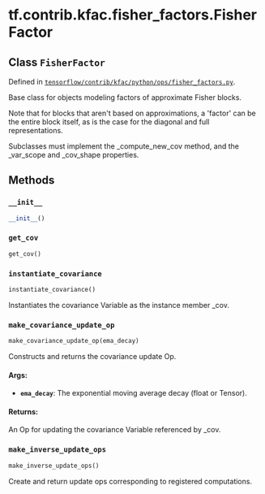 <div itemscope itemtype="http://developers.google.com/ReferenceObject">
<meta itemprop="name" content="tf.contrib.kfac.fisher_factors.FisherFactor" />
<meta itemprop="property" content="__init__"/>
<meta itemprop="property" content="get_cov"/>
<meta itemprop="property" content="instantiate_covariance"/>
<meta itemprop="property" content="make_covariance_update_op"/>
<meta itemprop="property" content="make_inverse_update_ops"/>
</div>

# tf.contrib.kfac.fisher_factors.FisherFactor

## Class `FisherFactor`





Defined in [`tensorflow/contrib/kfac/python/ops/fisher_factors.py`](https://www.tensorflow.org/code/tensorflow/contrib/kfac/python/ops/fisher_factors.py).

Base class for objects modeling factors of approximate Fisher blocks.

Note that for blocks that aren't based on approximations, a 'factor' can
be the entire block itself, as is the case for the diagonal and full
representations.

Subclasses must implement the _compute_new_cov method, and the _var_scope
and _cov_shape properties.

## Methods

<h3 id="__init__"><code>__init__</code></h3>

``` python
__init__()
```



<h3 id="get_cov"><code>get_cov</code></h3>

``` python
get_cov()
```



<h3 id="instantiate_covariance"><code>instantiate_covariance</code></h3>

``` python
instantiate_covariance()
```

Instantiates the covariance Variable as the instance member _cov.

<h3 id="make_covariance_update_op"><code>make_covariance_update_op</code></h3>

``` python
make_covariance_update_op(ema_decay)
```

Constructs and returns the covariance update Op.

#### Args:

* <b>`ema_decay`</b>: The exponential moving average decay (float or Tensor).

#### Returns:

An Op for updating the covariance Variable referenced by _cov.

<h3 id="make_inverse_update_ops"><code>make_inverse_update_ops</code></h3>

``` python
make_inverse_update_ops()
```

Create and return update ops corresponding to registered computations.



